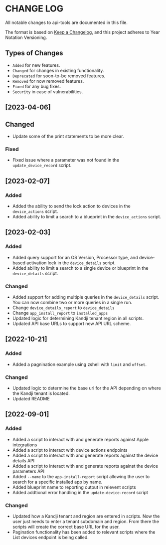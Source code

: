 # CHANGE LOG

All notable changes to api-tools are documented in this file.

The format is based on [Keep a Changelog](https://keepachangelog.com/en/1.0.0/),
and this project adheres to Year Notation Versioning.

## Types of Changes

- `Added` for new features.
- `Changed` for changes in existing functionality.
- `Deprecated` for soon-to-be removed features.
- `Removed` for now removed features.
- `Fixed` for any bug fixes.
- `Security` in case of vulnerabilities.

## [2023-04-06]

## Changed

- Update some of the print statements to be more clear.

### Fixed

- Fixed issue where a parameter was not found in the `update_device_record` script.

## [2023-02-07]

### Added

- Added the ability to send the lock action to devices in the `device_actions` script.
- Added ability to limit a search to a blueprint in the `device_actions` script.

## [2023-02-03]

### Added

- Added query support for an OS Version, Processor type, and device-based activation lock in the `device_details` script.
- Added ability to limit a search to a single device or blueprint in the `device_details` script.

### Changed

- Added support for adding multiple queries in the `device_details` script. You can now combine two or more queries in a single run.
- Change `device_details_report` to `device_details`
- Change `app_install_report` to `installed_apps`
- Updated logic for determining Kandji tenant region in all scripts.
- Updated API base URLs to support new API URL scheme.

## [2022-10-21]

### Added

- Added a pagnination example using zshell with `limit` and `offset`.

### Changed

- Updated logic to determine the base url for the API depending on where the Kandji tenant is located.
- Updated README

## [2022-09-01]

### Added

- Added a script to interact with and generate reports against Apple integrations
- Added a script to interact with device actions endpoints
- Added a script to interact with and generate reports against the device details API
- Added a script to interact with and generate reports against the device parameters API
- Added `--name` to the `app-install-report` script allowing the user to search for a specific installed app by name.
- Added blueprint name to reporting output in relevent scripts
- Added addtional error handling in the `update-device-record` script

### Changed

- Updated how a Kandji tenant and region are entered in scripts. Now the user just needs to enter a tenant subdomain and region. From there the scripts will create the correct base URL for the user.
- Pagination functionality has been added to relevant scripts where the List devices endpoint is being called.
